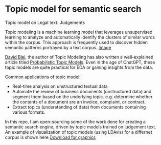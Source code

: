 # Topic model for semantic search
Topic model on Legal text: Judgements

Topic modeling is a machine learning model that leverages unsupervised learning to analyze and automatically identify the clusters of similar words within the corpus. This approach is frequently used to discover hidden semantic patterns portrayed by a text corpus.
[Image](https://d2908q01vomqb2.cloudfront.net/f1f836cb4ea6efb2a0b1b99f41ad8b103eff4b59/2018/05/22/sagemaker-ntm-1.gif)


[David Blei](http://www.cs.columbia.edu/~blei/index.html), the author of Topic Modeling has also written a well-explained article titled [Probabilistic Topic Models](http://www.cs.columbia.edu/~blei/papers/Blei2012.pdf). Even in the age of ChatGPT, these topic models are quite practical for EDA or gaining insights from the data.

Common applications of topic model:
- Real-time analysis on unstructured textual data
- Automate the review of business documents (unstructured data) and segment them based on the underlying topic. e.g. determine whether the contents of a document are an invoice, complaint, or contract.
- Extract topics (understanding of data) from documents containing various formats.


In this repo, I am open-sourcing some of the work done for creating a semantic search engine, driven by topic models trained on judgement text. An example of visualization of topic models (using LDAvis) for a differnet corpus is shown here [Download for graphics](https://github.com/pkrouth/topic-model-poc/blob/6001e09c1237680f8563586fd69eed658244108a/EDA_10_topics.html)
